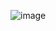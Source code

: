![image](https://github.com/jeungdong/CodingTest/assets/93365714/a2bce725-7a36-4be4-894c-7373c2afb806)
